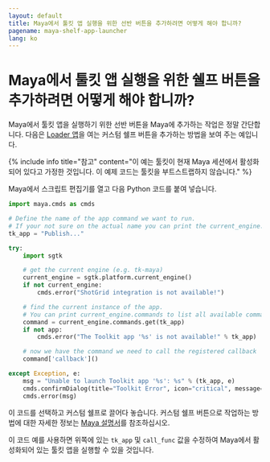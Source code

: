 ```yaml
---
layout: default
title: Maya에서 툴킷 앱 실행을 위한 선반 버튼을 추가하려면 어떻게 해야 합니까?
pagename: maya-shelf-app-launcher
lang: ko
---
```


# Maya에서 툴킷 앱 실행을 위한 쉘프 버튼을 추가하려면 어떻게 해야 합니까?

Maya에서 툴킷 앱을 실행하기 위한 선반 버튼을 Maya에 추가하는 작업은 정말 간단합니다. 다음은 [Loader 앱](https://support.shotgunsoftware.com/hc/ko/articles/219033078)을 여는 커스텀 쉘프 버튼을 추가하는 방법을 보여 주는 예입니다.

{% include info title="참고" content="이 예는 툴킷이 현재 Maya 세션에서 활성화되어 있다고 가정한 것입니다. 이 예제 코드는 툴킷을 부트스트랩하지 않습니다." %}

Maya에서 스크립트 편집기를 열고 다음 Python 코드를 붙여 넣습니다. 

```python
import maya.cmds as cmds

# Define the name of the app command we want to run.
# If your not sure on the actual name you can print the current_engine.commands to get a full list, see below.
tk_app = "Publish..."

try:
    import sgtk

    # get the current engine (e.g. tk-maya)
    current_engine = sgtk.platform.current_engine()
    if not current_engine:
        cmds.error("ShotGrid integration is not available!")

    # find the current instance of the app.
    # You can print current_engine.commands to list all available commands.
    command = current_engine.commands.get(tk_app)
    if not app:
        cmds.error("The Toolkit app '%s' is not available!" % tk_app)

    # now we have the command we need to call the registered callback
    command['callback']()

except Exception, e:
    msg = "Unable to launch Toolkit app '%s': %s" % (tk_app, e)
    cmds.confirmDialog(title="Toolkit Error", icon="critical", message=msg)
    cmds.error(msg)
```

이 코드를 선택하고 커스텀 쉘프로 끌어다 놓습니다. 커스텀 쉘프 버튼으로 작업하는 방법에 대한 자세한 정보는 [Maya 설명서](https://knowledge.autodesk.com/support/maya/learn-explore/caas/CloudHelp/cloudhelp/2016/ENU/Maya/files/GUID-C693E884-F81A-4858-B5D6-3856EB8F394E-htm.html)를 참조하십시오.

이 코드 예를 사용하면 위쪽에 있는 `tk_app` 및 `call_func` 값을 수정하여 Maya에서 활성화되어 있는 툴킷 앱을 실행할 수 있을 것입니다.
